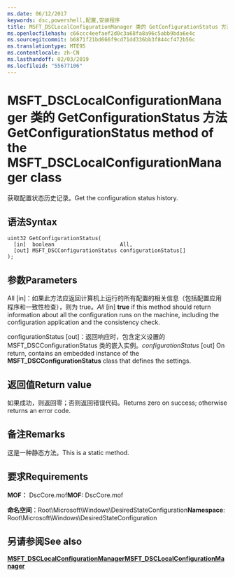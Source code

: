 ```yaml
---
ms.date: 06/12/2017
keywords: dsc,powershell,配置,安装程序
title: MSFT_DSCLocalConfigurationManager 类的 GetConfigurationStatus 方法
ms.openlocfilehash: c66ccc4eefaef2d0c3a68fa8a96c5abb9bda6e4c
ms.sourcegitcommit: b6871f21bd666f9cd71dd336bb3f844cf472b56c
ms.translationtype: MTE95
ms.contentlocale: zh-CN
ms.lasthandoff: 02/03/2019
ms.locfileid: "55677106"
---
```

# <a name="getconfigurationstatus-method-of-the-msftdsclocalconfigurationmanager-class"></a><span data-ttu-id="98abd-103">MSFT_DSCLocalConfigurationManager 类的 GetConfigurationStatus 方法</span><span class="sxs-lookup"><span data-stu-id="98abd-103">GetConfigurationStatus method of the MSFT_DSCLocalConfigurationManager class</span></span>

<span data-ttu-id="98abd-104">获取配置状态历史记录。</span><span class="sxs-lookup"><span data-stu-id="98abd-104">Get the configuration status history.</span></span>

## <a name="syntax"></a><span data-ttu-id="98abd-105">语法</span><span class="sxs-lookup"><span data-stu-id="98abd-105">Syntax</span></span>

```mof
uint32 GetConfigurationStatus(
  [in]  boolean                     All,
  [out] MSFT_DSCConfigurationStatus configurationStatus[]
);
```

## <a name="parameters"></a><span data-ttu-id="98abd-106">参数</span><span class="sxs-lookup"><span data-stu-id="98abd-106">Parameters</span></span>

<span data-ttu-id="98abd-107">All \[in\]：如果此方法应返回计算机上运行的所有配置的相关信息（包括配置应用程序和一致性检查），则为 true。</span><span class="sxs-lookup"><span data-stu-id="98abd-107">*All* \[in\] **true** if this method should return information about all the configuration runs on the machine, including the configuration application and the consistency check.</span></span>

<span data-ttu-id="98abd-108">configurationStatus \[out\]：返回响应时，包含定义设置的 MSFT_DSCConfigurationStatus 类的嵌入实例。</span><span class="sxs-lookup"><span data-stu-id="98abd-108">*configurationStatus* \[out\] On return, contains an embedded instance of the **MSFT_DSCConfigurationStatus** class that defines the settings.</span></span>

## <a name="return-value"></a><span data-ttu-id="98abd-109">返回值</span><span class="sxs-lookup"><span data-stu-id="98abd-109">Return value</span></span>

<span data-ttu-id="98abd-110">如果成功，则返回零；否则返回错误代码。</span><span class="sxs-lookup"><span data-stu-id="98abd-110">Returns zero on success; otherwise returns an error code.</span></span>

## <a name="remarks"></a><span data-ttu-id="98abd-111">备注</span><span class="sxs-lookup"><span data-stu-id="98abd-111">Remarks</span></span>

<span data-ttu-id="98abd-112">这是一种静态方法。</span><span class="sxs-lookup"><span data-stu-id="98abd-112">This is a static method.</span></span>

## <a name="requirements"></a><span data-ttu-id="98abd-113">要求</span><span class="sxs-lookup"><span data-stu-id="98abd-113">Requirements</span></span>

<span data-ttu-id="98abd-114">**MOF：** DscCore.mof</span><span class="sxs-lookup"><span data-stu-id="98abd-114">**MOF:** DscCore.mof</span></span>

<span data-ttu-id="98abd-115">**命名空间**：Root\Microsoft\Windows\DesiredStateConfiguration</span><span class="sxs-lookup"><span data-stu-id="98abd-115">**Namespace**: Root\Microsoft\Windows\DesiredStateConfiguration</span></span>

## <a name="see-also"></a><span data-ttu-id="98abd-116">另请参阅</span><span class="sxs-lookup"><span data-stu-id="98abd-116">See also</span></span>

[<span data-ttu-id="98abd-117">**MSFT_DSCLocalConfigurationManager**</span><span class="sxs-lookup"><span data-stu-id="98abd-117">**MSFT_DSCLocalConfigurationManager**</span></span>](msft-dsclocalconfigurationmanager.md)